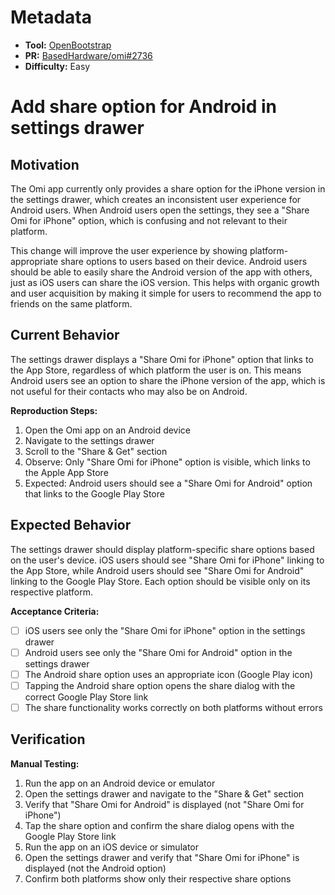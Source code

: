# Metadata

- **Tool:** [OpenBootstrap](https://openbootstrap.onrender.com/pr/BasedHardware/omi/2736)
- **PR:** [BasedHardware/omi#2736](https://github.com/BasedHardware/omi/pull/2736)
- **Difficulty:** Easy

# Add share option for Android in settings drawer

## Motivation

The Omi app currently only provides a share option for the iPhone version in the settings drawer, which creates an inconsistent user experience for Android users. When Android users open the settings, they see a "Share Omi for iPhone" option, which is confusing and not relevant to their platform. 

This change will improve the user experience by showing platform-appropriate share options to users based on their device. Android users should be able to easily share the Android version of the app with others, just as iOS users can share the iOS version. This helps with organic growth and user acquisition by making it simple for users to recommend the app to friends on the same platform.

## Current Behavior

The settings drawer displays a "Share Omi for iPhone" option that links to the App Store, regardless of which platform the user is on. This means Android users see an option to share the iPhone version of the app, which is not useful for their contacts who may also be on Android.

**Reproduction Steps:**
1. Open the Omi app on an Android device
2. Navigate to the settings drawer
3. Scroll to the "Share & Get" section
4. Observe: Only "Share Omi for iPhone" option is visible, which links to the Apple App Store
5. Expected: Android users should see a "Share Omi for Android" option that links to the Google Play Store

## Expected Behavior

The settings drawer should display platform-specific share options based on the user's device. iOS users should see "Share Omi for iPhone" linking to the App Store, while Android users should see "Share Omi for Android" linking to the Google Play Store. Each option should be visible only on its respective platform.

**Acceptance Criteria:**
- [ ] iOS users see only the "Share Omi for iPhone" option in the settings drawer
- [ ] Android users see only the "Share Omi for Android" option in the settings drawer
- [ ] The Android share option uses an appropriate icon (Google Play icon)
- [ ] Tapping the Android share option opens the share dialog with the correct Google Play Store link
- [ ] The share functionality works correctly on both platforms without errors

## Verification

**Manual Testing:**
1. Run the app on an Android device or emulator
2. Open the settings drawer and navigate to the "Share & Get" section
3. Verify that "Share Omi for Android" is displayed (not "Share Omi for iPhone")
4. Tap the share option and confirm the share dialog opens with the Google Play Store link
5. Run the app on an iOS device or simulator
6. Open the settings drawer and verify that "Share Omi for iPhone" is displayed (not the Android option)
7. Confirm both platforms show only their respective share options